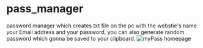 # pass_manager
password manager which creates txt file on the pc with the webstie's name your Email address and your password, you can also generate random password which gonna be saved to your clipboard.
![myPass homepage](https://user-images.githubusercontent.com/29983344/152199878-44330101-d0ae-4266-a07f-d03c806690e2.png)
